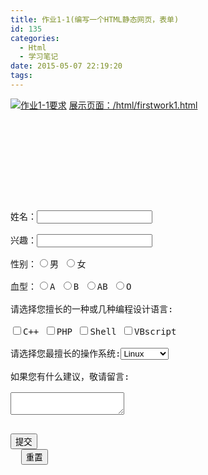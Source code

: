 ```yaml
---
title: 作业1-1(编写一个HTML静态网页，表单)
id: 135
categories:
  - Html
  - 学习笔记
date: 2015-05-07 22:19:20
tags:
---
```


[![作业1-1要求](http:///wp-content/uploads/2015/05/QQ20150507-2@2x-300x300.png)](/?attachment_id=136)
[展示页面：/html/firstwork1.html](/html/firstwork1.html)
<pre lang="html">
<!doctype html>
<html>
<head>
<meta charset="UTF-8">
<title>First Class Work</title>
</head>
<!---
#Designed By Anthony_Box
#Date: 2015-05-07
#201321092028 OF SCUEC
--->
<body>
<form method="post">
<label>姓名：<input type="text" name="name" /></label>

<label>兴趣：<input type="text" name="intrest" /></label>

<label>性别：<input type="radio" name="sex" value="男" />男 </label><label><input type="radio" name="sex" value="女"/>女</label>

<label>血型：<input type="radio" name="blood" value="A"/>A </label><label><input type="radio" name="blood" value="B"/>B </label><label><input type="radio" name="blood" value="AB"/>AB </label><label><input type="radio" name="blood" value="O"/>O</label>

请选择您擅长的一种或几种编程设计语言:

<label><input type="checkbox" name="lang[]" value="C++"/>C++ </label><label><input type="checkbox" name="lang[]" value="PHP"/>PHP </label><label><input type="checkbox" name="lang[]" value="Shell"/>Shell </label><label><input type="checkbox" name="lang[]" value="VBscript"/>VBscript</label>

请选择您最擅长的操作系统:<select name="system"><option>Linux</option><option>Windows</option><option>Unix</option></select>

如果您有什么建议，敬请留言:

<textarea name="note"></textarea>

<input type="submit" name="submit" value="提交"/> &nbsp;&nbsp;<input type="reset" value="重置"/>
</form>
</body>
</html>

</pre>